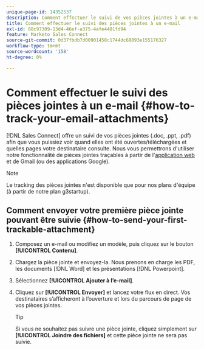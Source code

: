 ```yaml
---
unique-page-id: 14352537
description: Comment effectuer le suivi de vos pièces jointes à un e-mail - Documents Marketo - Documentation du produit
title: Comment effectuer le suivi des pièces jointes à un e-mail
exl-id: 88c97309-13d4-46ef-a375-4afe4401fd94
feature: Marketo Sales Connect
source-git-commit: 0d37fbdb7d08901458c1744dc68893e155176327
workflow-type: tm+mt
source-wordcount: '158'
ht-degree: 0%

---
```


# Comment effectuer le suivi des pièces jointes à un e-mail {#how-to-track-your-email-attachments}

[!DNL Sales Connect] offre un suivi de vos pièces jointes (.doc, .ppt, .pdf) afin que vous puissiez voir quand elles ont été ouvertes/téléchargées et quelles pages votre destinataire consulte. Nous vous permettrons d&#39;utiliser notre fonctionnalité de pièces jointes traçables à partir de l&#39;[application web](https://toutapp.com/login) et de Gmail (ou des applications Google).

>[!NOTE]
>
>Le tracking des pièces jointes n&#39;est disponible que pour nos plans d&#39;équipe (à partir de notre plan g3startup).

## Comment envoyer votre première pièce jointe pouvant être suivie {#how-to-send-your-first-trackable-attachment}

1. Composez un e-mail ou modifiez un modèle, puis cliquez sur le bouton **[!UICONTROL Contenu]**.

1. Chargez la pièce jointe et envoyez-la. Nous prenons en charge les PDF, les documents [!DNL Word] et les présentations [!DNL Powerpoint].

1. Sélectionnez **[!UICONTROL Ajouter à l’e-mail]**.

1. Cliquez sur **[!UICONTROL Envoyer]** et lancez votre flux en direct. Vos destinataires s’afficheront à l’ouverture et lors du parcours de page de vos pièces jointes.

   >[!TIP]
   >
   >Si vous ne souhaitez pas suivre une pièce jointe, cliquez simplement sur **[!UICONTROL Joindre des fichiers]** et cette pièce jointe ne sera pas suivie.
